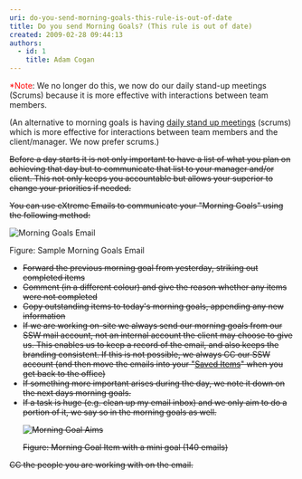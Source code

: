 ```yaml
---
uri: do-you-send-morning-goals-this-rule-is-out-of-date
title: Do you send Morning Goals? (This rule is out of date)
created: 2009-02-28 09:44:13
authors:
  - id: 1
    title: Adam Cogan
---
```





<span class='intro'>  
<font color="#ff0000">*Note</font>&#58; We no longer do this, we now do our daily stand-up meetings (Scrums) because it is more effective with interactions between team members. 

   <p>(An alternative to morning goals is having 
      <a href="/Pages/DailyStandUpScrum.aspx" shape="rect">daily stand up meetings</a> (scrums) which is more effective for interactions between team members and the client/manager. We now prefer scrums.)</p> 
<s>   <p>Before a day starts it is not only important to have a list of what you plan on achieving that day but to communicate that list to your manager and/or client. This not only keeps you accountable but allows your superior to change your priorities if needed.</p> 
   <p>You can use eXtreme Emails to communicate your &quot;Morning Goals&quot; using the following method&#58;</p> </s>  </span>


  <p>
    <img class="ms-rteCustom-ImageArea" alt="Morning Goals Email" src="/PublishingImages/MorningGoals.jpg" />&#160;</p>
<font class="ms-rteCustom-FigureGood">Figure&#58; Sample Morning Goals Email </font><br>
<s>
<ul>
    <li>Forward the previous morning goal from yesterday, striking out completed items </li>
    <li>Comment (in a different colour) and give the reason whether any items were not completed </li>
    <li>Copy outstanding items to today's morning goals, appending any new information </li>
    <li>If we are working on-site we always send our morning goals from our SSW mail account, not an internal account the client may choose to give us. This enables us to keep a record of the email, and also keeps the branding consistent. If this is not possible, we always CC our SSW account (and then move the emails into your &quot;<a href="/do-you-save-important-items-in-a-separate-folder" shape="rect">Saved Items</a>&quot; when you get back to the office) </li>
    <li>If something more important arises during the day, we note it down on the next days morning goals. </li>
    <li>If a task is huge (e.g. clean up my email inbox) and we only aim to do a portion of it, we say so in the morning goals as well.<br>
    <p><img class="ms-rteCustom-ImageArea" alt="Morning Goal Aims" src="/PublishingImages/MorningGoalAims.gif" /> </p>
    <font class="ms-rteCustom-FigureGood">Figure&#58; Morning Goal Item with a mini goal (140 emails)</font> </li>
</ul>
CC the people you are working with on the email. </s>




